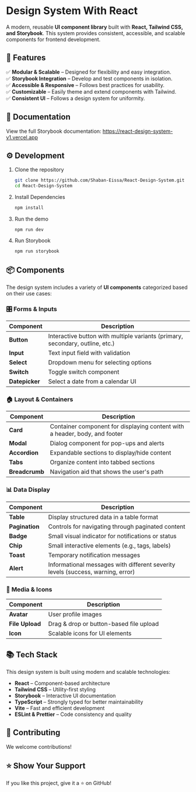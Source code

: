 # Design System With React 

A modern, reusable **UI component library** built with **React, Tailwind CSS, and Storybook**. This system provides consistent, accessible, and scalable components for frontend development.  

## 🚀 Features  
✅ **Modular & Scalable** – Designed for flexibility and easy integration.  
✅ **Storybook Integration** – Develop and test components in isolation.  
✅ **Accessible & Responsive** – Follows best practices for usability.  
✅ **Customizable** – Easily theme and extend components with Tailwind.  
✅ **Consistent UI** – Follows a design system for uniformity.  

## 📖 Documentation
View the full Storybook documentation: https://react-design-system-v1.vercel.app


## ⚙️ Development
1. Clone the repository
   ```bash
   git clone https://github.com/Shaban-Eissa/React-Design-System.git
   cd React-Design-System
   ```

3. Install Dependencies
   ```bash
   npm install
   ```
4. Run the demo 
   ```
   npm run dev
   ``` 
5. Run Storybook
   ```bash
   npm run storybook
   ```

## 📦 Components
The design system includes a variety of **UI components** categorized based on their use cases:

### 🎛️ **Forms & Inputs**
| Component    | Description |
|-------------|------------|
| **Button**  | Interactive button with multiple variants (primary, secondary, outline, etc.) |
| **Input**   | Text input field with validation |
| **Select**  | Dropdown menu for selecting options |
| **Switch**  | Toggle switch component |
| **Datepicker** | Select a date from a calendar UI |

### 🏠 **Layout & Containers**
| Component    | Description |
|-------------|------------|
| **Card**    | Container component for displaying content with a header, body, and footer |
| **Modal**   | Dialog component for pop-ups and alerts |
| **Accordion** | Expandable sections to display/hide content |
| **Tabs**    | Organize content into tabbed sections |
| **Breadcrumb** | Navigation aid that shows the user's path |

### 📊 **Data Display**
| Component    | Description |
|-------------|------------|
| **Table**   | Display structured data in a table format |
| **Pagination** | Controls for navigating through paginated content |
| **Badge**   | Small visual indicator for notifications or status |
| **Chip**    | Small interactive elements (e.g., tags, labels) |
| **Toast**   | Temporary notification messages |
| **Alert**   | Informational messages with different severity levels (success, warning, error) |

### 🎨 **Media & Icons**
| Component    | Description |
|-------------|------------|
| **Avatar**  | User profile images |
| **File Upload** | Drag & drop or button-based file upload |
| **Icon**    | Scalable icons for UI elements |


## 📚 **Tech Stack**  
This design system is built using modern and scalable technologies:  

- **React** – Component-based architecture  
- **Tailwind CSS** – Utility-first styling  
- **Storybook** – Interactive UI documentation  
- **TypeScript** – Strongly typed for better maintainability  
- **Vite** – Fast and efficient development  
- **ESLint & Prettier** – Code consistency and quality  

## 📜 Contributing
We welcome contributions! 

## ⭐ Show Your Support
If you like this project, give it a ⭐ on GitHub!

